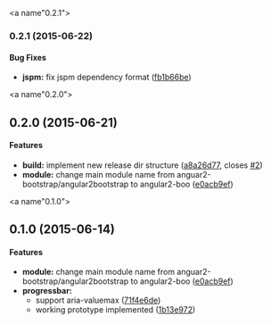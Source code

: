 <a name"0.2.1"></a>
### 0.2.1 (2015-06-22)


#### Bug Fixes

* **jspm:** fix jspm dependency format ([fb1b66be](https://github.com/SebastianM/angular2-bootstrap/commit/fb1b66be))


<a name"0.2.0"></a>
## 0.2.0 (2015-06-21)


#### Features

* **build:** implement new release dir structure ([a8a26d77](https://github.com/SebastianM/angular2-bootstrap/commit/a8a26d77), closes [#2](https://github.com/SebastianM/angular2-bootstrap/issues/2))
* **module:** change main module name from anguar2-bootstrap/angular2bootstrap to angular2-boo ([e0acb9ef](https://github.com/SebastianM/angular2-bootstrap/commit/e0acb9ef))


<a name"0.1.0"></a>
## 0.1.0 (2015-06-14)


#### Features

* **module:** change main module name from anguar2-bootstrap/angular2bootstrap to angular2-boo ([e0acb9ef](https://github.com/SebastianM/angular2-bootstrap/commit/e0acb9ef))
* **progressbar:**
  * support aria-valuemax ([71f4e6de](https://github.com/SebastianM/angular2-bootstrap/commit/71f4e6de))
  * working prototype implemented ([1b13e972](https://github.com/SebastianM/angular2-bootstrap/commit/1b13e972))
